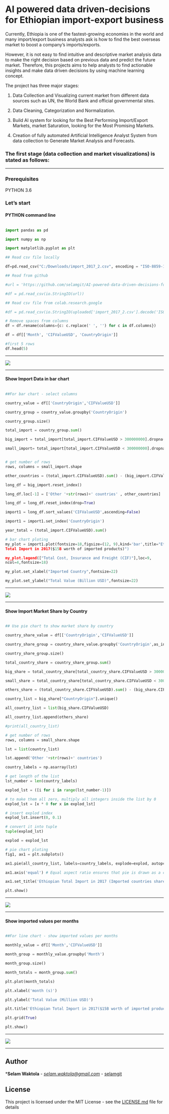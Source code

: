 # AI powered data driven-decisions for Ethiopian import-export business

Currently, Ethiopia is one of the fastest-growing economies in the world and
many import/export business analysts ask is how to find the best overseas market
to boost a company’s imports/exports.

However, it is not easy to find intuitive and descriptive market analysis
data to make the right decision based on previous data and predict the
future market. Therefore, this projects aims to help analysts to find actionable
insights and make data driven decisions by using machine learning concept.

The project has three major stages:

1.  Data Collection and Visualizing current market from different data sources
    such as UN, the World Bank and official governmental sites.

2.  Data Cleaning, Categorization and Normalization.

3.  Build AI system for looking for the Best Performing Import/Export Markets,
    market Saturation, looking for the Most Promising Markets.

4.  Creation of fully automated Artificial Intelligence Analyst System from data
    collection to Generate Market Analysis and Forecasts.

### The first stage (data collection and market visualizations) is stated as follows:

------

### Prerequisites

PYTHON 3.6

### Let’s start

#### PYTHON command line

```python

import pandas as pd

import numpy as np

import matplotlib.pyplot as plt

## Read csv file locally

df=pd.read_csv("C:/Downloads/import_2017_2.csv", encoding = "ISO-8859-1")

## Read from github

#url = 'https://github.com/selamgit/AI-powered-data-driven-decisions-for-Ethiopian-import-export-business/upload/master/import_2017_2.csv'

#df = pd.read_csv(io.StringIO(url))

## Read csv file from colab.research.google

#df = pd.read_csv(io.StringIO(uploaded['import_2017_2.csv'].decode('ISO-8859-1')))

# Remove spaces from columns
df = df.rename(columns={c: c.replace(' ', '') for c in df.columns}) 

df = df[['Month', 'CIFValueUSD', 'CountryOrigin']]

#first 5 rows
df.head(5)

```
-----

![](media/df5.PNG)

------

#### Show Import Data in bar chart

```python

##For bar chart - select columns

country_value = df[['CountryOrigin','CIFValueUSD']]

country_group = country_value.groupby('CountryOrigin')

country_group.size()

total_import = country_group.sum()

big_import = total_import[total_import.CIFValueUSD > 300000000].dropna()

small_import= total_import[total_import.CIFValueUSD < 300000000].dropna()


# get number of rows
rows, columns = small_import.shape 

other_countries = (total_import.CIFValueUSD).sum() - (big_import.CIFValueUSD).sum()

long_df = big_import.reset_index()

long_df.loc[-1] = ['Other '+str(rows)+' countries' , other_countries]

long_df = long_df.reset_index(drop=True)

import1 = long_df.sort_values('CIFValueUSD',ascending=False)

import1 = import1.set_index('CountryOrigin')

year_total = (total_import.CIFValueUSD).sum()

# bar chart ploting
my_plot = import1.plot(fontsize=18,figsize=(12, 9),kind='bar',title="Ethiopian
Total Import in 2017($15B worth of imported products)")

my_plot.legend(["Total Cost, Insurance and Freight (CIF)"],loc=9,
ncol=4,fontsize=18)

my_plot.set_xlabel("Imported Country",fontsize=22)

my_plot.set_ylabel("Total Value (Billion USD)",fontsize=22)

```

-----

![](media/f0bf772daecf1b836eb590a19981f9cb.png)

------

#### Show Import Market Share by Country

```python

## Use pie chart to show market share by country

country_share_value = df[['CountryOrigin','CIFValueUSD']]

country_share_group = country_share_value.groupby('CountryOrigin',as_index = False)

country_share_group.size()

total_country_share = country_share_group.sum()

big_share = total_country_share[total_country_share.CIFValueUSD > 300000000].dropna()

small_share = total_country_share[total_country_share.CIFValueUSD < 300000000].dropna()

others_share = (total_country_share.CIFValueUSD).sum() - (big_share.CIFValueUSD).sum()

country_list = big_share["CountryOrigin"].unique()

all_country_list = list(big_share.CIFValueUSD)

all_country_list.append(others_share)

#print(all_country_list)

# get number of rows
rows, columns = small_share.shape 

lst = list(country_list)

lst.append('Other '+str(rows)+' countries')

country_labels = np.asarray(lst)

# get length of the list
lst_number = len(country_labels) 

explod_lst = ([i for i in range(lst_number-1)])

# to make them all zero, multiply all integers inside the list by 0
explod_lst = [x * 0 for x in explod_lst] 

# insert explod index
explod_lst.insert(0, 0.1) 

# convert it into tuple
tuple(explod_lst) 

explod = explod_lst

# pie chart ploting
fig1, ax1 = plt.subplots()

ax1.pie(all_country_list, labels=country_labels, explode=explod, autopct='%1.1f%%',shadow=True, startangle=180)

ax1.axis('equal') # Equal aspect ratio ensures that pie is drawn as a circle.

ax1.set_title('Ethiopian Total Import in 2017 (Imported countries share)')

plt.show()

```

------

![](media/d536374b0713e16b134617a312e1ff04.png)

------

#### Show imported values per months

```python

##For line chart - show imported values per months

monthly_value = df[['Month','CIFValueUSD']]

month_group = monthly_value.groupby('Month')

month_group.size()

month_totals = month_group.sum()

plt.plot(month_totals)

plt.xlabel('month (s)')

plt.ylabel('Total Value (Million USD)')

plt.title('Ethiopian Total Import in 2017($15B worth of imported products)')

plt.grid(True)

plt.show()

```

------

![](media/fda846d10cf74bcdc44e51d8382d64f3.png)

------

## Author

***Selam Waktola** - *selam.waktola@gmail.com* -
[selamgit](https://github.com/selamgit)

## License

This project is licensed under the MIT License - see the
[LICENSE.md](LICENSE.md) file for details
